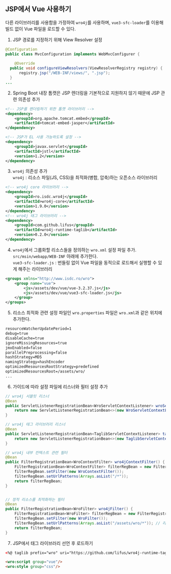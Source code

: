 ## JSP에서 Vue 사용하기
다른 라이브러리를 사용함을 가정하여 `wro4j`를 사용하며, `vue3-sfc-loader`를 이용해 빌드 없이 Vue 파일을 로드할 수 있다.

1. JSP 경로를 지정하기 위해 View Resolver 설정
```java
@Configuration
public class MvcConfiguration implements WebMvcConfigurer {
	
	@Override
  public void configureViewResolvers(ViewResolverRegistry registry) {
      registry.jsp("/WEB-INF/views/", ".jsp");
  }
...
```
2. Spring Boot 내장 톰캣은 JSP 렌더링을 기본적으로 지원하지 않기 때문에 JSP 관련 의존성 추가
```xml
<!-- JSP를 렌더링하기 위한 톰캣 라이브러리 -->
<dependency>
    <groupId>org.apache.tomcat.embed</groupId>
    <artifactId>tomcat-embed-jasper</artifactId>
</dependency>

<!-- JSP가 EL 사용 가능하도록 설정 -->
<dependency>
    <groupId>javax.servlet</groupId>
    <artifactId>jstl</artifactId>
    <version>1.2</version>
</dependency>
```
3. `wro4j` 의존성 추가<br>
`wro4j` : 리소스 파일(JS, CSS)을 최적화(병합, 압축)하는 오픈소스 라이브러리
```xml
<!-- wro4j core 라이브러리 -->
<dependency>
    <groupId>ro.isdc.wro4j</groupId>
    <artifactId>wro4j-core</artifactId>
    <version>1.9.0</version>
</dependency>
<!-- wro4j 태그 라이브러리 -->
<dependency>
    <groupId>com.github.lifus</groupId>
    <artifactId>wro4j-runtime-taglib</artifactId>
    <version>0.2.0</version>
</dependency>
```
4. `wro4j`에서 그룹화할 리소스들을 정의하는 `wro.xml` 설정 파일 추가. `src/msin/webapp/WEB-INF` 아래에 추가한다.<br>
`vue3-sfc-loader.js` : 번들링 없이 Vue 파일을 동적으로 로드해서 실행할 수 있게 해주는 라이브러리
```xml
<groups xmlns="http://www.isdc.ro/wro">
    <group name="vue">
        <js>/assets/dev/vue/vue-3.2.37.js</js>
        <js>/assets/dev/vue/vue3-sfc-loader.js</js>
    </group>
</groups>
```
5. 리소스 최적화 관련 설정 파일인 `wro.properties` 파일은 `wro.xml`과 같은 위치에 추가한다.
```xml
resourceWatcherUpdatePeriod=1
debug=true
disableCache=true
ignoreMissingResources=true
jmxEnabled=false
parallelPreprocessing=false
hashStrategy=MD5
namingStrategy=hashEncoder
optimizedResourcesRootStrategy=predefined
optimizedResourcesRoot=/assets/wro/
...
```
6. 가이드에 따라 설정 파일에 리스너와 필터 설정 추가
```java
// wro4j 서블릿 리스너
@Bean
public ServletListenerRegistrationBean<WroServletContextListener> wroServletContextListener() {
    return new ServletListenerRegistrationBean<>(new WroServletContextListener());
}

// wro4j 태그 라이브러리 리스너
@Bean
public ServletListenerRegistrationBean<TaglibServletContextListener> taglibServletContextListener() {
    return new ServletListenerRegistrationBean<>(new TaglibServletContextListener());
}

// wro4j 내부 컨텍스트 관련 필터
@Bean
public FilterRegistrationBean<WroContextFilter> wro4jContextFilter() {
    FilterRegistrationBean<WroContextFilter> filterRegBean = new FilterRegistrationBean<>();
    filterRegBean.setFilter(new WroContextFilter());
    filterRegBean.setUrlPatterns(Arrays.asList("/*"));
    return filterRegBean;
}


// 정적 리소스를 최적화하는 필터
@Bean
public FilterRegistrationBean<WroFilter> wro4jFilter() {
    FilterRegistrationBean<WroFilter> filterRegBean = new FilterRegistrationBean<>();
    filterRegBean.setFilter(new WroFilter());
    filterRegBean.setUrlPatterns(Arrays.asList("/assets/wro/*")); // 리소스 최적화하는 요청 URL 패턴
    return filterRegBean;
}
```
7. JSP에서 태그 라이브러리 선언 후 로드하기
```html
<%@ taglib prefix="wro" uri="https://github.com/lifus/wro4j-runtime-taglib" %>

<wro:script group="vue"/>
<wro:style group="css"/>
```
